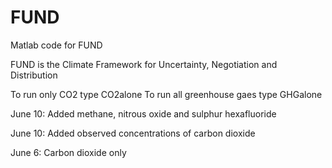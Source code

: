 FUND
====

Matlab code for FUND

FUND is the Climate Framework for Uncertainty, Negotiation and Distribution

To run only CO2 type CO2alone
To run all greenhouse gaes type GHGalone

June 10: Added methane, nitrous oxide and sulphur hexafluoride

June 10: Added observed concentrations of carbon dioxide

June 6: Carbon dioxide only

